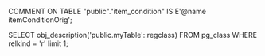 COMMENT ON TABLE "public"."item_condition" IS E'@name itemConditionOrig';


SELECT obj_description('public.myTable'::regclass) FROM pg_class WHERE relkind = 'r' limit 1;
